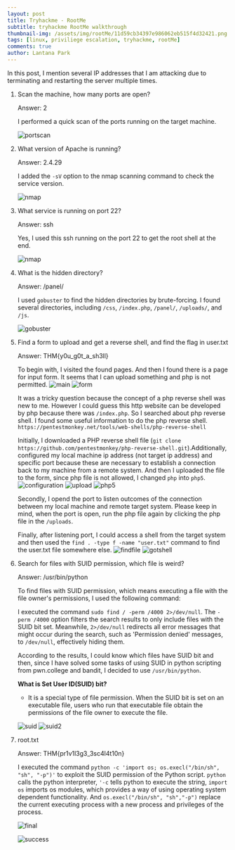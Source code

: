 ```yaml
---
layout: post
title: Tryhackme - RootMe
subtitle: tryhackme RootMe walkthrough
thumbnail-img: /assets/img/rootMe/11d59cb34397e986062eb515f4d32421.png
tags: [linux, priviliege escalation, tryhackme, rootMe]
comments: true
author: Lantana Park
---
```


In this post, I mention several IP addresses that I am attacking due to terminating and restarting the server multiple times.

1. Scan the machine, how many ports are open?

   Answer: 2

   I performed a quick scan of the ports running on the target machine.

   ![portscan](/assets/img/rootMe/Screenshot%202024-03-19%20at%2009.18.42.png)

2. What version of Apache is running?

   Answer: 2.4.29

   I added the `-sV` option to the nmap scanning command to check the service version.

   ![nmap](/assets/img/rootMe/Screenshot%202024-03-19%20at%2013.50.22.png)

3. What service is running on port 22?

   Answer: ssh

   Yes, I used this ssh running on the port 22 to get the root shell at the end.

   ![nmap](/assets/img/rootMe/Screenshot%202024-03-19%20at%2013.50.22.png)

4. What is the hidden directory?

   Answer: /panel/

   I used `gobuster` to find the hidden directories by brute-forcing. I found several directories, including `/css`, `/index.php`, `/panel/`, `/uploads/`, and `/js`.

   ![gobuster](/assets/img/rootMe/Screenshot%202024-03-19%20at%2009.23.44.png)

5. Find a form to upload and get a reverse shell, and find the flag in user.txt

   Answer: THM{y0u_g0t_a_sh3ll}

   To begin with, I visited the found pages. And then I found there is a page for input form. It seems that I can upload something and php is not permitted.
   ![main](/assets/img/rootMe/Screenshot%202024-03-19%20at%2010.59.47.png)
   ![form](/assets/img/rootMe/Screenshot%202024-03-19%20at%2009.47.22.png)

   It was a tricky question because the concept of a php reverse shell was new to me. However I could guess this http website can be developed by php because there was `/index.php`. So I searched about php reverse shell. I found some useful information to do the php reverse shell. `https://pentestmonkey.net/tools/web-shells/php-reverse-shell`

   Initially, I downloaded a PHP reverse shell file (`git clone https://github.com/pentestmonkey/php-reverse-shell.git`).Additionally, configured my local machine ip address (not target ip address) and specific port because these are necessary to establish a connection back to my machine from a remote system. And then I uploaded the file to the form, since php file is not allowed, I changed `php` into `php5`.
   ![configuration](/assets/img/rootMe/Untitled%20design.png)
   ![upload](/assets/img/rootMe/Screenshot%202024-03-19%20at%2009.49.02.png)
   ![php5](/assets/img/rootMe/Screenshot%202024-03-19%20at%2010.57.04.png)

   Secondly, I opend the port to listen outcomes of the connection between my local machine and remote target system. Please keep in mind, when the port is open, run the php file again by clicking the php file in the `/uploads`.

   Finally, after listening port, I could access a shell from the target system and then used the `find . -type f -name "user.txt"` command to find the user.txt file somewhere else.
   ![findfile](/assets/img/rootMe/Screenshot%202024-03-19%20at%2011.22.45.png)
   ![gotshell](/assets/img/rootMe/Screenshot%202024-03-19%20at%2011.23.26.png)

6. Search for files with SUID permission, which file is weird?

   Answer: /usr/bin/python

   To find files with SUID permission, which means executing a file with the file owner's permissions, I used the following command:

   I executed the command `sudo find / -perm /4000 2>/dev/null`. The `-perm /4000` option filters the search results to only include files with the SUID bit set. Meanwhile, `2>/dev/null` redirects all error messages that might occur during the search, such as 'Permission denied' messages, to `/dev/null`, effectively hiding them.

   According to the results, I could know which files have SUID bit and then, since I have solved some tasks of using SUID in python scripting from pwn.college and bandit, I decided to use `/usr/bin/python`.

   **What is Set User ID(SUID) bit?**

   - It is a special type of file permission. When the SUID bit is set on an executable file, users who run that executable file obtain the permissions of the file owner to execute the file.

   ![suid](/assets/img/rootMe/Screenshot%202024-03-20%20at%2009.10.36.png)
   ![suid2](/assets/img/rootMe/Screenshot%202024-03-20%20at%2009.10.52.png)

7. root.txt

   Answer: THM{pr1v1l3g3_3sc4l4t10n}

   I executed the command `python -c 'import os; os.execl("/bin/sh", "sh", "-p")'` to exploit the SUID permission of the Python script. `python` calls the python interpreter, `'-c` tells python to execute the string, `import os` imports os modules, which provides a way of using operating system dependent functionality. And `os.execl("/bin/sh", "sh","-p")` replace the current executing process with a new process and privileges of the process.

   ![final](/assets/img/rootMe/Screenshot%202024-03-20%20at%2009.26.05.png)

   ![success](/assets/img/rootMe/Screenshot%202024-03-20%20at%2010.50.21.png)
